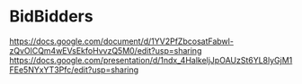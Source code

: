 # BidBidders
https://docs.google.com/document/d/1YV2PfZbcosatFabwl-zQvOlCQm4wEVsEkfoHvvzQ5M0/edit?usp=sharing
https://docs.google.com/presentation/d/1ndx_4HalkeljJpOAUzSt6YL8lyGjM1FEe5NYxYT3Pfc/edit?usp=sharing

